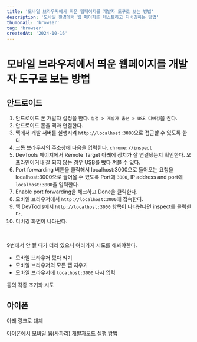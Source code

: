```yaml
---
title: '모바일 브라우저에서 띄운 웹페이지를 개발자 도구로 보는 방법'
description: '모바일 환경에서 웹 페이지를 테스트하고 디버깅하는 방법'
thumbnail: 'browser'
tag: 'browser'
createdAt: '2024-10-16'
---
```


# 모바일 브라우저에서 띄운 웹페이지를 개발자 도구로 보는 방법

## 안드로이드

1. 안드로이드 폰 개발자 설정을 한다. `설정 > 개발자 옵션 > USB 디버깅`을 켠다.
2. 안드로이드 폰을 맥과 연결한다.
3. 맥에서 개발 서버를 실행시켜 `http://localhost:3000`으로 접근할 수 있도록 한다.
4. 크롬 브라우저의 주소창에 다음을 입력한다. `chrome://inspect`
5. DevTools 페이지에서 Remote Target 아래에 장치가 잘 연결됐는지 확인한다. 오프라인이거나 잘 되지 않는 경우 USB를 뺐다 껴볼 수 있다.
6. Port forwarding 버튼을 클릭해서 localhost:3000으로 들어오는 요청을 localhost:3000으로 들어올 수 있도록 Port에 `3000`, IP address and port에 `localhost:3000`을 입력한다.
7. Enable port forwarding을 체크하고 Done을 클릭한다.
8. 모바일 브라우저에서 `http://localhost:3000`에 접속한다.
9. 맥 DevTools에서 `http://localhost:3000` 항목이 나타난다면 inspect를 클릭한다.
10. 디버깅 화면이 나타난다.

<br>

9번에서 안 될 때가 더러 있으니 여러가지 시도를 해봐야한다.

- 모바일 브라우저 껐다 켜기
- 모바일 브라우저의 모든 탭 지우기
- 모바일 브라우저에 `localhost:3000` 다시 입력

등의 각종 초기화 시도

## 아이폰

아래 링크로 대체

[아이폰에서 모바일 웹(사파리) 개발자모드 실행 방법](https://always-hyeppy.tistory.com/entry/%EC%95%84%EC%9D%B4%ED%8F%B0%EC%97%90%EC%84%9C-%EB%AA%A8%EB%B0%94%EC%9D%BC-%EC%9B%B9%EC%82%AC%ED%8C%8C%EB%A6%AC-%EA%B0%9C%EB%B0%9C%EC%9E%90%EB%AA%A8%EB%93%9C-%ED%99%95%EC%9D%B8%ED%95%98%EA%B8%B0#google_vignette)

